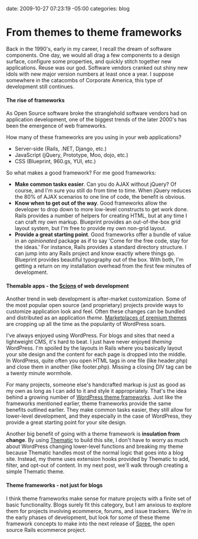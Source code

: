 date: 2009-10-27 07:23:19 -05:00
categories: blog

# From themes to theme frameworks
Back in the 1990's, early in my career, I recall the dream of software components. One day, we would all drag a few components to a design surface, configure some properties, and quickly stitch together new applications. Reuse was our god. Software vendors cranked out shiny new idols with new major version numbers at least once a year. I suppose somewhere in the catacombs of Corporate America, this type of development still continues.
<h4>The rise of frameworks</h4>
As Open Source software broke the stranglehold software vendors had on application development, one of the biggest trends of the later 2000's has been the emergence of web frameworks.

<!--more-->

How many of these frameworks are you using in your web applications?
<ul>
	<li>Server-side (Rails, .NET, Django, etc.)</li>
	<li>JavaScript (jQuery, Prototype, Moo, dojo, etc.)</li>
	<li>CSS (Blueprint, 960.gs, YUI, etc.)</li>
</ul>
So what makes a good framework? For me good frameworks:
<ul>
	<li><strong>Make common tasks easier</strong>. Can you do AJAX without jQuery? Of course, and I'm sure you still do from time to time. When jQuery reduces the 80% of AJAX scenarios to one line of code, the benefit is obvious.</li>
	<li><strong>Know when to get out of the way</strong>. Good frameworks allow the developer to drop down to more low-level constructs to get work done. Rails provides a number of helpers for creating HTML, but at any time I can craft my own markup. Blueprint provides an out-of-the-box grid layout system, but I'm free to provide my own non-grid layout.</li>
	<li><strong>Provide a great starting point</strong>. Good frameworks offer a bundle of value in an <em>opinionated</em> package as if to say 'Come for the free code, stay for the ideas.' For instance, Rails provides a standard directory structure. I can jump into any Rails project and know exactly where things go. Blueprint provides beautiful typography out of the box. With both, I'm getting a return on my installation overhead from the first few minutes of development.</li>
</ul>
<h4>Themable apps - the <a href="http://www.scion.com/">Scions</a> of web development</h4>
Another trend in web development is after-market customization. Some of the most popular open source (and proprietary) projects provide ways to customize application look and feel. Often these changes can be bundled and distributed as an application <em>theme</em>. <a href="http://themeforest.net/category/wordpress">Marketplaces of premium themes</a> are cropping up all the time as the popularity of WordPress soars.

I've always enjoyed using WordPress. For blogs and sites that need a lightweight CMS, it's hard to beat. I just have never enjoyed <em>theming</em> WordPress. I'm spoiled by the layouts in Rails where you basically layout your site design and the content for each page is dropped into the middle. In WordPress, quite often you open HTML tags in one file (like header.php) and close them in another (like footer.php). Missing a closing DIV tag can be a twenty minute wormhole.

For many projects, someone else's handcrafted markup is just as good as my own as long as I can add to it and style it appropriately. That's the idea behind a growing number of <a href="http://www.smashingmagazine.com/2009/05/27/wordpress-theme-development-frameworks/">WordPress theme frameworks</a>. Just like the frameworks mentioned earlier, theme frameworks provide the same benefits outlined earlier. They make common tasks easier, they still allow for lower-level development, and they especially in the case of WordPress, they provide a great starting point for your site design.

Another big benefit of going with a theme framework is <strong>insulation from change</strong>. By using <a href="http://themeshaper.com/">Thematic</a> to build this site, I don't have to worry as much about WordPress changing lower-level functions and breaking my theme because Thematic handles most of the normal logic that goes into a blog site. Instead, my theme uses extension hooks provided by Thematic to add, filter, and opt-out of content. In my next post, we'll walk through creating a simple Thematic theme.
<h4>Theme frameworks - not just for blogs</h4>
I think theme frameworks make sense for mature projects with a finite set of basic functionality. Blogs surely fit this category, but I am anxious to explore them for projects involving ecommerce, forums, and issue trackers. We're in the early phases of development, but look for some of these theme framework concepts to make into the next release of <a href="http://spreecommerce.com">Spree</a>, the open source Rails ecommerce project.
